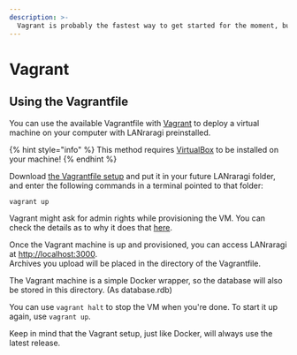 ```yaml
---
description: >-
  Vagrant is probably the fastest way to get started for the moment, but it only works on Windows and macOS due to its reliance on SMB.
---
```


# Vagrant

## Using the Vagrantfile

You can use the available Vagrantfile with [Vagrant](https://www.vagrantup.com/downloads.html) to deploy a virtual machine on your computer with LANraragi preinstalled.  

{% hint style="info" %}
This method requires [VirtualBox](https://www.virtualbox.org/) to be installed on your machine!
{% endhint %}

Download [the Vagrantfile setup](https://github.com/Difegue/LANraragi/raw/master/tools/VagrantSetup) and put it in your future LANraragi folder, and enter the following commands in a terminal pointed to that folder:

```text
vagrant up
```

Vagrant might ask for admin rights while provisioning the VM. You can check the details as to why it does that [here](https://www.vagrantup.com/docs/synced-folders/smb.html). 

Once the Vagrant machine is up and provisioned, you can access LANraragi at [http://localhost:3000](http://localhost:3000).  
Archives you upload will be placed in the directory of the Vagrantfile.

The Vagrant machine is a simple Docker wrapper, so the database will also be stored in this directory. \(As database.rdb\)

You can use `vagrant halt` to stop the VM when you're done. To start it up again, use `vagrant up`.

Keep in mind that the Vagrant setup, just like Docker, will always use the latest release.

